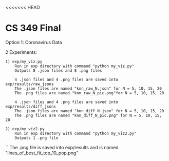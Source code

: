 <<<<<<< HEAD
# CS 349 Final

Option 1: Coronavirus Data

2 Experiments:

	1) exp/my_viz.py
		Run in exp directory with command "python my_viz.py"
		Outputs 8 .json files and 8 .png files

		4 .json files and 4 .png files are saved into exp/results/raw_jsons
		The .json files are named "knn_raw_N.json" for N = 5, 10, 15, 20
		The .png files are named "knn_raw_N_pic.png"for N = 5, 10, 15, 20

		4 .json files and 4 .png files are saved into exp/results/diff_jsons
		The .json files are named "knn_diff_N.json" for N = 5, 10, 15, 20
		The .png files are named "knn_diff_N_pic.png" for N = 5, 10, 15, 20

	2) exp/my_viz2.py
		Run in exp directory with command "python my_viz2.py"
		Outputs 1 .png file
``		The .png file is saved into exp/results and is named "lines_of_best_fit_top_10_pop.png"

